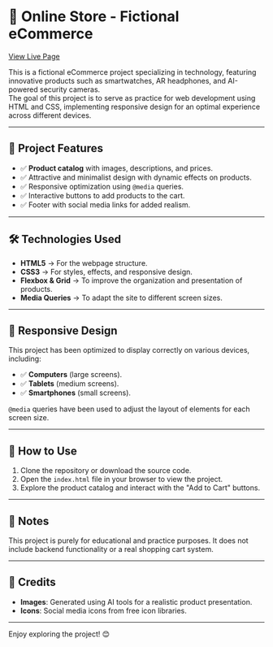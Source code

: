 # 🛒 Online Store - Fictional eCommerce

[View Live Page](https://sandrodevx.github.io/E-Commerce/)

This is a fictional eCommerce project specializing in technology, featuring innovative products such as smartwatches, AR headphones, and AI-powered security cameras.  
The goal of this project is to serve as practice for web development using HTML and CSS, implementing responsive design for an optimal experience across different devices.

---

## 🌟 Project Features

- ✅ **Product catalog** with images, descriptions, and prices.
- ✅ Attractive and minimalist design with dynamic effects on products.
- ✅ Responsive optimization using `@media` queries.
- ✅ Interactive buttons to add products to the cart.
- ✅ Footer with social media links for added realism.

---

## 🛠️ Technologies Used

- **HTML5** → For the webpage structure.
- **CSS3** → For styles, effects, and responsive design.
- **Flexbox & Grid** → To improve the organization and presentation of products.
- **Media Queries** → To adapt the site to different screen sizes.

---

## 📱 Responsive Design

This project has been optimized to display correctly on various devices, including:

- ✅ **Computers** (large screens).
- ✅ **Tablets** (medium screens).
- ✅ **Smartphones** (small screens).

`@media` queries have been used to adjust the layout of elements for each screen size.

---

## 🚀 How to Use

1. Clone the repository or download the source code.
2. Open the `index.html` file in your browser to view the project.
3. Explore the product catalog and interact with the "Add to Cart" buttons.

---

## 📝 Notes

This project is purely for educational and practice purposes. It does not include backend functionality or a real shopping cart system.

---

## 🙌 Credits

- **Images**: Generated using AI tools for a realistic product presentation.
- **Icons**: Social media icons from free icon libraries.

---

Enjoy exploring the project! 😊
